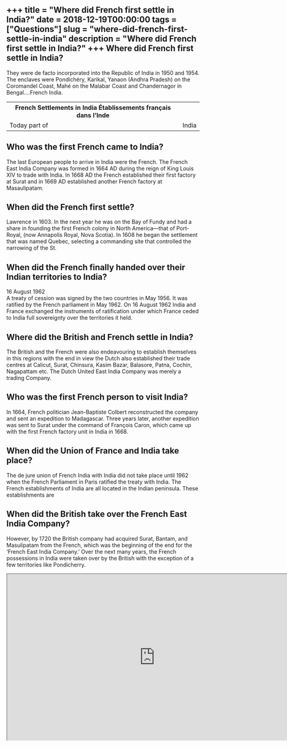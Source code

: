 +++
title = "Where did French first settle in India?"
date = 2018-12-19T00:00:00
tags = ["Questions"]
slug = "where-did-french-first-settle-in-india"
description = "Where did French first settle in India?"
+++
Where did French first settle in India?
---------------------------------------

They were de facto incorporated into the Republic of India in 1950 and 1954. The enclaves were Pondichéry, Karikal, Yanaon (Andhra Pradesh) on the Coromandel Coast, Mahé on the Malabar Coast and Chandernagor in Bengal….French India.

<table><tr><th>French Settlements in India Établissements français dans l’Inde</th></tr><tr><td>Today part of</td><td>India</td></tr></table>

Who was the first French came to India?
---------------------------------------

The last European people to arrive in India were the French. The French East India Company was formed in 1664 AD during the reign of King Louis XIV to trade with India. In 1668 AD the French established their first factory at Surat and in 1669 AD established another French factory at Masaulipatam.

When did the French first settle?
---------------------------------

Lawrence in 1603. In the next year he was on the Bay of Fundy and had a share in founding the first French colony in North America—that of Port-Royal, (now Annapolis Royal, Nova Scotia). In 1608 he began the settlement that was named Quebec, selecting a commanding site that controlled the narrowing of the St.

When did the French finally handed over their Indian territories to India?
--------------------------------------------------------------------------

16 August 1962  
A treaty of cession was signed by the two countries in May 1956. It was ratified by the French parliament in May 1962. On 16 August 1962 India and France exchanged the instruments of ratification under which France ceded to India full sovereignty over the territories it held.

Where did the British and French settle in India?
-------------------------------------------------

The British and the French were also endeavouring to establish themselves in this regions with the end in view the Dutch also established their trade centres at Calicut, Surat, Chinsura, Kasim Bazar, Balasore, Patna, Cochin, Nagapattam etc. The Dutch United East India Company was merely a trading Company.

Who was the first French person to visit India?
-----------------------------------------------

In 1664, French politician Jean-Baptiste Colbert reconstructed the company and sent an expedition to Madagascar. Three years later, another expedition was sent to Surat under the command of François Caron, which came up with the first French factory unit in India in 1668.

When did the Union of France and India take place?
--------------------------------------------------

The de jure union of French India with India did not take place until 1962 when the French Parliament in Paris ratified the treaty with India. The French establishments of India are all located in the Indian peninsula. These establishments are

When did the British take over the French East India Company?
-------------------------------------------------------------

However, by 1720 the British company had acquired Surat, Bantam, and Masulipatam from the French, which was the beginning of the end for the ‘French East India Company.’ Over the next many years, the French possessions in India were taken over by the British with the exception of a few territories like Pondicherry.

<iframe allow="accelerometer; autoplay; clipboard-write; encrypted-media; gyroscope; picture-in-picture" allowfullscreen="" class="__youtube_prefs__  epyt-is-override  no-lazyload" data-no-lazy="1" data-origheight="433" data-origwidth="770" data-skipgform_ajax_framebjll="" height="433" id="_ytid_46432" loading="lazy" src="https://www.youtube.com/embed/9n-gsgqaUo0?enablejsapi=1&autoplay=0&cc_load_policy=0&cc_lang_pref=&iv_load_policy=1&loop=0&modestbranding=0&rel=1&fs=1&playsinline=0&autohide=2&theme=dark&color=red&controls=1&" title="YouTube player" width="770"></iframe>